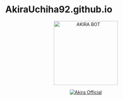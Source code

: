 # AkiraUchiha92.github.io



<p align="center">
<img src="https://telegra.ph/file/d900585fcf7abf8576e59.jpg" alt="AKIRA BOT" width="200"/>

<p align="center">
    <a href="https://AkiraUchiha92.github.io">
        <img
            src="https://readme-typing-svg.herokuapp.com?size=15&width=280&lines=Created+By+Akira+Official+🌐"
            alt="Akira Official"
        />
    </a>
</p>
